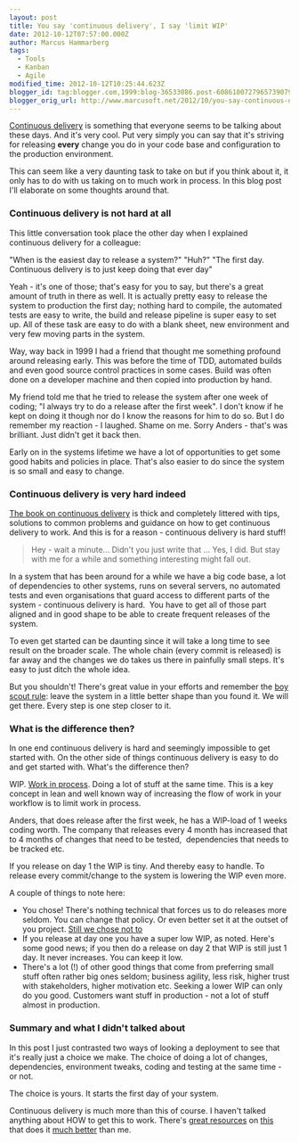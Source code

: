 ```yaml
---
layout: post
title: You say 'continuous delivery', I say 'limit WIP'
date: 2012-10-12T07:57:00.000Z
author: Marcus Hammarberg
tags:
  - Tools
  - Kanban
  - Agile
modified_time: 2012-10-12T10:25:44.623Z
blogger_id: tag:blogger.com,1999:blog-36533086.post-6086100727965739079
blogger_orig_url: http://www.marcusoft.net/2012/10/you-say-continuous-delivery-i-say-limit.html
---
```



<a href="http://continuous-delivery.thoughtworks.com/"
target="_blank">Continuous delivery</a> is something that everyone seems
to be talking about these days. And it's very cool.
Put very simply you can say that it's striving for releasing
**every** change you do in your code base and configuration to the
production environment.

This can seem like a very daunting task to take on but if you think
about it, it only has to do with us taking on to much work in process.
In this blog post I'll elaborate on some thoughts around that.
### Continuous delivery is not hard at all

This little conversation took place the other day when I explained
continuous delivery for a colleague:

"When is the easiest day to release a system?"
"Huh?"
"The first day. Continuous delivery is to just keep doing that ever
day"

Yeah - it's one of those; that's easy for you to say, but there's a
great amount of truth in there as well. It is actually pretty easy to
release the system to production the first day; nothing hard to compile,
the automated tests are easy to write, the build and release pipeline is
super easy to set up.
All of these task are easy to do with a blank sheet, new environment and
very few moving parts in the system.

Way, way back in 1999 I had a friend that thought me something profound
around releasing early. This was before the time of TDD, automated
builds and even good source control practices in some cases. Build was
often done on a developer machine and then copied into production by
hand.

My friend told me that he tried to release the system after one week of
coding; "I always try to do a release after the first week". I don't
know if he kept on doing it though nor do I know the reasons for him to
do so. But I do remember my reaction - I laughed. Shame on me.
Sorry Anders - that's was brilliant. Just didn't get it back then.

Early on in the systems lifetime we have a lot of opportunities to get
some good habits and policies in place. That's also easier to do since
the system is so small and easy to change.

### Continuous delivery is very hard indeed

<a
href="http://www.amazon.com/gp/product/0321601912?tag=contindelive-20"
target="_blank">The book on continuous delivery</a> is thick and
completely littered with tips, solutions to common problems and guidance
on how to get continuous delivery to work. And this is for a reason -
continuous delivery is hard stuff!

> Hey - wait a minute... Didn't you just write that ...
> Yes, I did. But stay with me for a while and something interesting
> might fall out. 

In a system that has been around for a while we have a big code base, a
lot of dependencies to other systems, runs on several servers, no
automated tests and even organisations that guard access to different
parts of the system - continuous delivery is hard.  You have to get all
of those part aligned and in good shape to be able to create frequent
releases of the system.

To even get started can be daunting since it will take a long time to
see result on the broader scale. The whole chain (every commit is
released) is far away and the changes we do takes us there in painfully
small steps. It's easy to just ditch the whole idea.

But you shouldn't! There's great value in your efforts and remember the
<a
href="http://programmer.97things.oreilly.com/wiki/index.php/The_Boy_Scout_Rule"
target="_blank">boy scout rule</a>: leave the system in a little better
shape than you found it. We will get there. Every step is one step
closer to it.

### What is the difference then?

<div>

In one end continuous delivery is hard and seemingly impossible to get
started with. On the other side of things continuous delivery is easy to
do and get started with. What's the difference then? 

</div>

<div>
</div>

<div>

WIP. <a href="http://en.wikipedia.org/wiki/Work_in_process"
target="_blank">Work in process</a>. Doing a lot of stuff at the same
time. This is a key concept in lean and well known way of increasing the
flow of work in your workflow is to limit work in process. 

</div>

<div>
</div>

<div>

Anders, that does release after the first week, he has a WIP-load of 1
weeks coding worth. The company that releases every 4 month has
increased that to 4 months of changes that need to be tested, 
dependencies that needs to be tracked etc. 

</div>

<div>

If you release on day 1 the WIP is tiny. And thereby easy to handle. To
release every commit/change to the system is lowering the WIP even
more. 

</div>

<div>
</div>

<div>

A couple of things to note here:

</div>

<div>

-   You chose! There's nothing technical that forces us to do releases
    more seldom. You can change that policy. Or even better set it at
    the outset of you project. <a
    href="http://www.marcusoft.net/2012/05/deploying-often-is-betteragile-for-non.html"
    target="_blank">Still we chose not to</a>
-   If you release at day one you have a super low WIP, as noted. Here's
    some good news; if you then do a release on day 2 that WIP is still
    just 1 day. It never increases. You can keep it low.
-   There's a lot (!) of other good things that come
    from preferring small stuff often rather big ones seldom; business
    agility, less risk, higher trust with stakeholders, higher
    motivation etc. Seeking a lower WIP can only do you good.
    Customers want stuff in production - not a lot of stuff almost in
    production. 

### Summary and what I didn't talked about

</div>

<div>

In this post I just contrasted two ways of looking a deployment to see
that it's really just a choice we make. The choice of doing a lot of
changes, dependencies, environment tweaks, coding and testing at the
same time - or not. 

</div>

<div>

The choice is yours. It starts the first day of your system. 

</div>

<div>
</div>

<div>

Continuous delivery is much more than this of course. I haven't talked
anything about HOW to get this to work. There's <a
href="http://www.amazon.com/gp/product/0321601912?tag=contindelive-20"
target="_blank">great resources</a> on
<a href="http://continuous-delivery.thoughtworks.com/"
target="_blank">this</a> that does it
<a href="http://t.co/GP2GZjOM" target="_blank">much better</a> than me.

</div>
